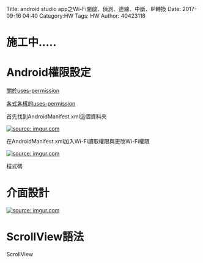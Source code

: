 Title: android studio app之Wi-Fi開啟、偵測、連線、中斷、IP轉換
Date: 2017-09-16 04:40
Category:HW
Tags: HW
Author: 40423118


施工中.....
===
<!-- PELICAN_END_SUMMARY -->
Android權限設定
===








<a href="https://developer.android.com/guide/topics/manifest/uses-permission-element.html">關於uses-permission</a>

<a href="http://joeshua.pixnet.net/blog/post/37037485-android-%E6%AC%8A%E9%99%90%E8%A8%AD%E5%AE%9A">各式各樣的uses-permission</a>



首先找到AndroidManifest.xml這個資料夾


<a href="https://imgur.com/pI7i9xG"><img src="https://i.imgur.com/pI7i9xG.png" title="source: imgur.com" /></a>

在AndroidManifest.xml加入Wi-Fi讀取權限與更改Wi-Fi權限


<a href="https://imgur.com/oJ7cheI"><img src="https://i.imgur.com/oJ7cheI.png" title="source: imgur.com" /></a>

程式碼


<uses-permission android:name=
"android.permission.ACCESS_WIFI_STATE" />



<uses-permission android:name=
"android.permission.CHANGE_WIFI_STATE"/>


介面設計
===


<a href="https://imgur.com/Nu10f7Q"><img src="https://i.imgur.com/Nu10f7Q.png" title="source: imgur.com" /></a>


ScrollView語法
===

ScrollView





























































   














      


























